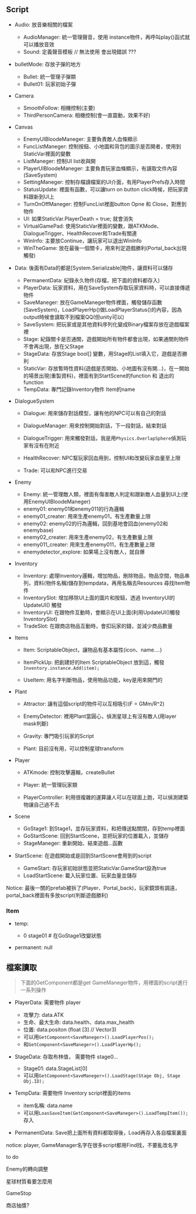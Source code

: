 ## Script

* Audio: 放音樂相關的檔案
  * AudioManager: 統一管理聲音，使用 instance物件，再呼叫play()函式就可以播放音效
  * Sound: 定義聲音模板 // 無法使用 會出現錯誤 ???



* bulletMode: 存放子彈的地方

  * Bullet: 統一管理子彈類
  *  Bullet01: 玩家初始子彈

  

* Camera

  * SmoothFollow: 相機控制(主要)
  * ThirdPersonCamera: 相機控制(會一直震動，效果不好)

  

* Canvas

  * EnemyUIBloodeManeger: 主要負責敵人血條顯示
  * FuncListManeger:  控制按鈕、小地圖和背包的圖示是否開者，使用到StaticVar裡面的變數
  * ListManeger: 控制UI list收與開
  * PlayerUIBloodeManeger: 主要負責玩家血條顯示，有讀取文件內容(SaveSystem)
  * SettingManeger: 控制存檔讀檔案的UI介面，有用PlayerPrefs存入時間
  * StatusUpdate: 裡面有函數，可以讓turn on button click時候，把玩家資料跟新到UI上
  * TurnOnOffManeger: 控制FuncList裡面button Opne 和 Close，對應到物件
  * UI: 如果StaticVar.PlayerDeath = true; 就會消失
  * VirtualGamePad: 使用StaticVar裡面的變數，跟ATKMode、DialogueTrigger、HealthRecover和Trade有關連
  * WinInfo: 主要放Continue，讓玩家可以退出WinInfo
  * WinTheGame: 放在最後一個關卡，用來判定遊戲勝利(Portal_back出現觸發)

  

* Data: 後面有Data的都是[System.Serializable]物件，讓資料可以儲存

  * PermanentData: 紀錄永久物件(存檔，把下面的資料都存入)
  * PlayerData: 玩家資料，用在SaveSystem存取玩家資料時，可以直接傳遞物件
  * SaveManeger: 放在GameManeger物件裡面，觸發儲存函數(SaveSystem)，LoadPlayerHp()做LoadPlayerStatus()的內容，因為output時候會讀取不到檔案QQ(但unity可以)
  * SaveSystem: 把玩家或是其他資料序列化變成Binary檔案存放在遊戲檔案裡
  * Stage: 紀錄關卡是否通關，遊戲開始所有物件都會出現，如果通關則物件不會再出現，放在父Stage
  * StageData: 存放Stage bool[] 變數，用Stage的List填入它，遊戲是否勝利
  * StaticVar: 存放暫時性資料(遊戲是否開始、小地圖有沒有開...)，在一開始的場景出現(重製資料)，裡面有到StartScene的function 和 退出的function
  * TempData: 專門記錄Inventory物件 Item的name

  

* DialogueSystem

  * Dialogue: 用來儲存對話模型，讓有他的NPC可以有自己的對話

  * DialogueManager: 用來控制開始對話，下一段對話，結束對話

  * DialogueTrigger:  用來觸發對話，我是用`Physics.OverlapSphere`偵測玩家有沒有在附近

  * HealthRecover: NPC幫玩家回血用到，控制UI和改變玩家血量至上限

  * Trade: 可以和NPC進行交易

    

* Enemy

  * Enemy: 統一管理敵人類，裡面有傷害敵人判定和跟新敵人血量到UI上(使用EnemyUIBloodeManeger)
  * enemy01: enemy01和enemy011的行為邏輯
  * enemy01_creater: 用來生產enemy01，有生產數量上限
  * enemy02: enemy02的行為邏輯，回到基地會回血(enemy02和enemybase)
  * enemy02_creater: 用來生產enemy02，有生產數量上限
  * enemy011_creater: 用來生產enemy011，有生產數量上限
  * enemydetector_explore: 如果場上沒有敵人，就自爆

  

* Inventory 

  * Inventory: 處理Inventory邏輯，增加物品，刪除物品，物品空間，物品串列，資料(物件名稱)儲存到tempdata，再用名稱去Resources 尋找Item物件
  * InventorySlot: 增加移除UI上面的圖片和按鈕，透過 InventoryUI的UpdateUI() 觸發
  * InventoryUI: 在跟物件互動時，會顯示在UI上面(利用UpdateUI()觸發InventorySlot)
  * TradeSlot: 在跟商店物品互動時，會扣玩家的錢，並減少商品數量

  

* Items

  * Item: ScriptableObject，讓物品有基本屬性(icon、name....)

  * ItemPickUp: 把創建好的Item ScriptableObject 放到這，觸發 `Inventory.instance.Add(item);`

  * UseItem: 用名字判斷物品，使用物品功能，key是用來開門的

    

* Plant

  * Attractor: 讓有這個script的物件可以互相吸引(F = GMm/R^2)

  * EnemyDetector: 裡用Plant當圓心，偵測星球上有沒有敵人(用layer mask判斷)

  * Gravity: 專門吸引玩家的Script

  * Plant: 目前沒有用，可以控制星球transform

    

* Player

  * ATKmode: 控制攻擊邏輯，createBullet

  * Player: 統一管理玩家類
  * PlayerController: 利用很複雜的運算讓人可以在球面上跑，可以偵測建築物讓自己過不去

  

* Scene

  * GoStage1: 到Stage1，並存玩家資料，和把傳送點關閉，存到temp裡面
  * GoStartScene: 回到StartScene，並把玩家的位置載入，並儲存
  * StageManeger: 重新開始、結束遊戲...函數

  

* StartScene:  在遊戲開始或是回到StartScene會用到的script

  * GameStart: 存玩家初始狀態並把StaticVar.GameStart設為true
  * LoadStartScene: 載入玩家位置、玩家血量並儲存



Notice: 最後一關的prefab被拆了(Player、Portal_back)，玩家鏡頭有調遠，portal_back裡面有多放script(判斷遊戲勝利)

### Item

* temp: 
  * 0 stage01    # 在GoStage1改變狀態



* permanent: null





## 檔案讀取

> 下面的GetComponent都是get GameManeger物件，用裡面的script進行一系列操作

* PlayerData: 需要物件 player

  * 攻擊力: data.ATK
  * 生命、最大生命: data.health、data.max_health
  * 位置: data.positon  (float [3] // Vector3)
  * 可以用`GetComponent<SaveManeger>().LoadPlayerPos();`
  * 和`GetComponent<SaveManeger>().LoadPlayerHp();`

  

* StageData: 存取布林值， 需要物件 stage0...

  * Stage01: data.StageList[0]
  * 可以用`GetComponent<SaveManeger>().LoadStage(Stage Obj, Stage Obj.ID);`



* TempData: 需要物件 Inventory script裡面的items

  * item名稱: data.name
  * 可以用`LoasSaveItem(GetComponent<SaveManeger>().LoadTempItem());`存入

  

* PermanentData: Save把上面所有資料都取得後，Load再存入各自檔案裏面



notice: player, GameManager名字在很多script都用Find找，不要亂改名字





to do

Enemy的轉向調整

星球材質看要怎麼用

GameStop

商店抽獎?
